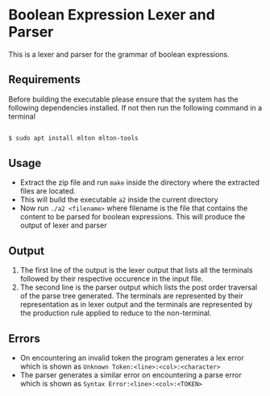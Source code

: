 # Boolean Expression Lexer and Parser

This is a lexer and parser for the grammar of boolean expressions.

## Requirements

Before building the executable please ensure that the system has the following dependencies installed. If not then run the following command in a terminal

```bash

$ sudo apt install mlton mlton-tools

```

## Usage

- Extract the zip file and run `make` inside the directory where the extracted files are located.
- This will build the executable `a2` inside the current directory
- Now run `./a2 <filename>` where filename is the file that contains the content to be parsed for boolean expressions. This will produce the output of lexer and parser


## Output

1. The first line of the output is the lexer output that lists all the terminals followed by their respective occurence in the input file.
2. The second line is the parser output which lists the post order traversal of the parse tree generated. The terminals are represented by their representation as in lexer output and the terminals are represented by the production rule applied to reduce to the non-terminal.

## Errors
- On encountering an invalid token the program generates a lex error which is shown as `Unknown Token:<line>:<col>:<character>`
- The parser generates a similar error on encountering a parse error which is shown as `Syntax Error:<line>:<col>:<TOKEN>`